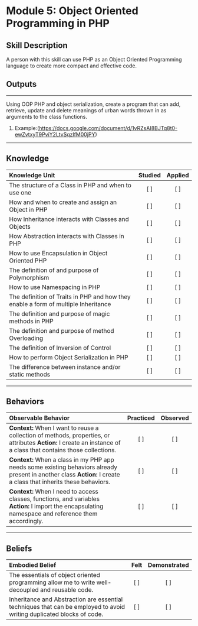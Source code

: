 # Module 5: Object Oriented Programming in PHP

## Skill Description
A person with this skill can use PHP as an Object Oriented Programming language to create more compact and effective code. 


## Outputs
----------
Using OOP PHP and object serialization, create a program that can add, retrieve, update and delete meanings of urban words thrown in as arguments to the class functions.

1. Example:(https://docs.google.com/document/d/1vRZsAI8BJTq8t0-ewZvtxyT9PviY2LtvSqzlfM00jPY)


----------
## Knowledge

| Knowledge Unit   |      Studied      | Applied |
|:-------------|:------------------:|:--------:|
|The structure of a Class in PHP and when to use one | [ ] | [ ] |
|How and when to create and assign an Object in PHP | [ ] | [ ] |
| How Inheritance interacts with Classes and Objects | [ ] | [ ] |
| How Abstraction interacts with Classes in PHP | [ ] | [ ] |
| How to use Encapsulation in Object Oriented PHP | [ ] | [ ] |
| The definition of and purpose of Polymorphism | [ ] | [ ] |
| How to use Namespacing in PHP | [ ] | [ ] |
| The definition of Traits in PHP and how they enable a form of multiple Inheritance | [ ] | [ ] |
| The definition and purpose of magic methods in PHP |[ ] | [ ] |
| The definition and purpose of method Overloading| [ ] | [ ] |
| The definition of Inversion of Control | [ ] | [ ] |
| How to perform Object Serialization in PHP | [ ] | [ ] |
| The difference between instance and/or static methods | [ ] | [ ] |



----------


## Behaviors

| Observable Behavior   |      Practiced      | Observed |
|:-------------|:------------------:|:--------:|
| **Context:** When I want to reuse a collection of methods, properties, or attributes **Action:**  I create an instance of a class that contains those collections. | [ ] | [ ]  |
| **Context:**  When a class in my PHP app needs some existing behaviors already present in another class **Action:** I create a class that inherits these behaviors. |   [ ]   |   [ ] |
| **Context:** When I need to access classes, functions, and variables **Action:**  I import the encapsulating namespace and reference them accordingly. |   [ ]   |   [ ] |


----------


## Beliefs


| Embodied Belief   |      Felt      | Demonstrated |
|:-------------|:------------------:|:--------:|
| The essentials of object oriented programming allow me to write well-decoupled and reusable code.| [ ] | [ ]  |
| Inheritance and Abstraction are essential techniques that can be employed to avoid writing duplicated blocks of code. |   [ ]   |   [ ] |
